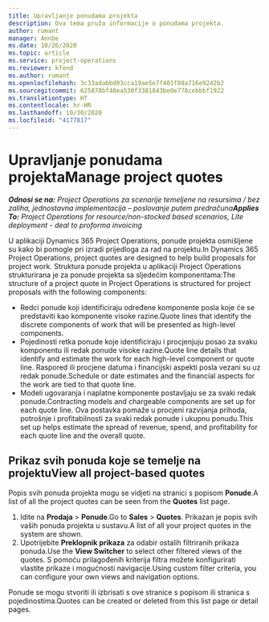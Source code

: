 ```yaml
---
title: Upravljanje ponudama projekta
description: Ova tema pruža informacije o ponudama projekta.
author: rumant
manager: Annbe
ms.date: 10/26/2020
ms.topic: article
ms.service: project-operations
ms.reviewer: kfend
ms.author: rumant
ms.openlocfilehash: 3c33adabbd03cca19ae5e7f401f08a716e9242b2
ms.sourcegitcommit: 625878bf48ea530f3381843be0e778cebbbf1922
ms.translationtype: HT
ms.contentlocale: hr-HR
ms.lasthandoff: 10/30/2020
ms.locfileid: "4177817"
---
```

# <a name="manage-project-quotes"></a><span data-ttu-id="a4dd9-103">Upravljanje ponudama projekta</span><span class="sxs-lookup"><span data-stu-id="a4dd9-103">Manage project quotes</span></span>

<span data-ttu-id="a4dd9-104">_**Odnosi se na:** Project Operations za scenarije temeljene na resursima / bez zaliha, jednostavna implementacija – poslovanje putem predračuna_</span><span class="sxs-lookup"><span data-stu-id="a4dd9-104">_**Applies To:** Project Operations for resource/non-stocked based scenarios, Lite deployment - deal to proforma invoicing_</span></span>

<span data-ttu-id="a4dd9-105">U aplikaciji Dynamics 365 Project Operations, ponude projekta osmišljene su kako bi pomogle pri izradi prijedloga za rad na projektu.</span><span class="sxs-lookup"><span data-stu-id="a4dd9-105">In Dynamics 365 Project Operations, project quotes are designed to help build proposals for project work.</span></span> <span data-ttu-id="a4dd9-106">Struktura ponude projekta u aplikaciji Project Operations strukturirana je za ponude projekta sa sljedećim komponentama:</span><span class="sxs-lookup"><span data-stu-id="a4dd9-106">The structure of a project quote in Project Operations is structured for project proposals with the following components:</span></span>

  - <span data-ttu-id="a4dd9-107">Redci ponude koji identificiraju određene komponente posla koje će se predstaviti kao komponente visoke razine.</span><span class="sxs-lookup"><span data-stu-id="a4dd9-107">Quote lines that identify the discrete components of work that will be presented as high-level components.</span></span>
  - <span data-ttu-id="a4dd9-108">Pojedinosti retka ponude koje identificiraju i procjenjuju posao za svaku komponentu ili redak ponude visoke razine.</span><span class="sxs-lookup"><span data-stu-id="a4dd9-108">Quote line details that identify and estimate the work for each high-level component or quote line.</span></span> <span data-ttu-id="a4dd9-109">Raspored ili procjene datuma i financijski aspekti posla vezani su uz redak ponude.</span><span class="sxs-lookup"><span data-stu-id="a4dd9-109">Schedule or date estimates and the financial aspects for the work are tied to that quote line.</span></span>
  - <span data-ttu-id="a4dd9-110">Modeli ugovaranja i naplatne komponente postavljaju se za svaki redak ponude.</span><span class="sxs-lookup"><span data-stu-id="a4dd9-110">Contracting models and chargeable components are set up for each quote line.</span></span> <span data-ttu-id="a4dd9-111">Ova postavka pomaže u procjeni razvijanja prihoda, potrošnje i profitabilnosti za svaki redak ponude i ukupnu ponudu.</span><span class="sxs-lookup"><span data-stu-id="a4dd9-111">This set up helps estimate the spread of revenue, spend, and profitability for each quote line and the overall quote.</span></span>

## <a name="view-all-project-based-quotes"></a><span data-ttu-id="a4dd9-112">Prikaz svih ponuda koje se temelje na projektu</span><span class="sxs-lookup"><span data-stu-id="a4dd9-112">View all project-based quotes</span></span>

<span data-ttu-id="a4dd9-113">Popis svih ponuda projekta mogu se vidjeti na stranici s popisom **Ponude**.</span><span class="sxs-lookup"><span data-stu-id="a4dd9-113">A list of all the project quotes can be seen from the **Quotes** list page.</span></span> 

1. <span data-ttu-id="a4dd9-114">Idite na **Prodaja** > **Ponude**.</span><span class="sxs-lookup"><span data-stu-id="a4dd9-114">Go to **Sales** > **Quotes**.</span></span> <span data-ttu-id="a4dd9-115">Prikazan je popis svih vaših ponuda projekta u sustavu.</span><span class="sxs-lookup"><span data-stu-id="a4dd9-115">A list of all your project quotes in the system are shown.</span></span> 
2. <span data-ttu-id="a4dd9-116">Upotrijebite **Preklopnik prikaza** za odabir ostalih filtriranih prikaza ponuda.</span><span class="sxs-lookup"><span data-stu-id="a4dd9-116">Use the **View Switcher** to select other filtered views of the quotes.</span></span> <span data-ttu-id="a4dd9-117">S pomoću prilagođenih kriterija filtra možete konfigurirati vlastite prikaze i mogućnosti navigacije.</span><span class="sxs-lookup"><span data-stu-id="a4dd9-117">Using custom filter criteria, you can configure your own views and navigation options.</span></span>

<span data-ttu-id="a4dd9-118">Ponude se mogu stvoriti ili izbrisati s ove stranice s popisom ili stranica s pojedinostima.</span><span class="sxs-lookup"><span data-stu-id="a4dd9-118">Quotes can be created or deleted from this list page or detail pages.</span></span>
